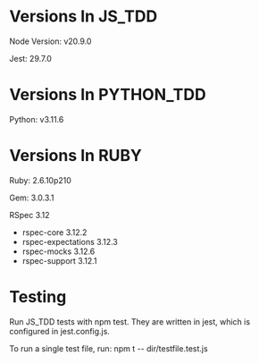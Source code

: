 # Versions In JS_TDD

Node Version: v20.9.0

Jest: 29.7.0

# Versions In PYTHON_TDD

Python: v3.11.6

# Versions In RUBY

Ruby: 2.6.10p210

Gem: 3.0.3.1

RSpec 3.12
  - rspec-core 3.12.2
  - rspec-expectations 3.12.3
  - rspec-mocks 3.12.6
  - rspec-support 3.12.1

# Testing

Run JS_TDD tests with npm test. They are written in jest, which is configured in jest.config.js.

To run a single test file, run: npm t -- dir/testfile.test.js

